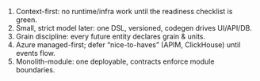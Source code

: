 1) Context-first: no runtime/infra work until the readiness checklist is green.
2) Small, strict model later: one DSL, versioned, codegen drives UI/API/DB.
3) Grain discipline: every future entity declares grain & units.
4) Azure managed-first; defer “nice-to-haves” (APIM, ClickHouse) until events flow.
5) Monolith-module: one deployable, contracts enforce module boundaries.
